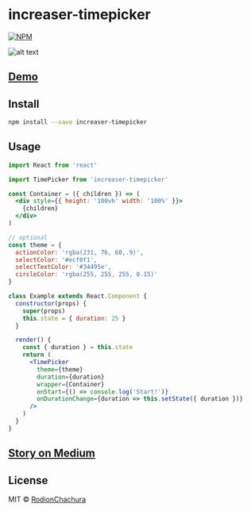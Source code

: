 # increaser-timepicker

> 

[![NPM](https://img.shields.io/npm/v/increaser-timepicker.svg)](https://www.npmjs.com/package/increaser-timepicker)

![alt text](https://cdn-images-1.medium.com/max/2000/1*rPME-ceW9GySQpv2qSA41A.gif)

## [Demo](https://rodionchachura.github.io/increaser-timepicker/)

## Install

```bash
npm install --save increaser-timepicker
```

## Usage

```jsx
import React from 'react'

import TimePicker from 'increaser-timepicker'

const Container = ({ children }) => (
  <div style={{ height: '100vh' width: '100%' }}>
    {children}
  </div>
)

// optional
const theme = {
  actionColor: 'rgba(231, 76, 60,.9)',
  selectColor: '#ecf0f1',
  selectTextColor: '#34495e',
  circleColor: 'rgba(255, 255, 255, 0.15)'
}

class Example extends React.Component {
  constructor(props) {
    super(props)
    this.state = { duration: 25 }
  }

  render() {
    const { duration } = this.state
    return (
      <TimePicker
        theme={theme}
        duration={duration}
        wrapper={Container}
        onStart={() => console.log('Start!')}
        onDurationChange={duration => this.setState({ duration })}
      />
    )
  }
}
```
## [Story on Medium](https://medium.com/p/9b2d9215a415)

## License

MIT © [RodionChachura](https://geekrodion.com)
